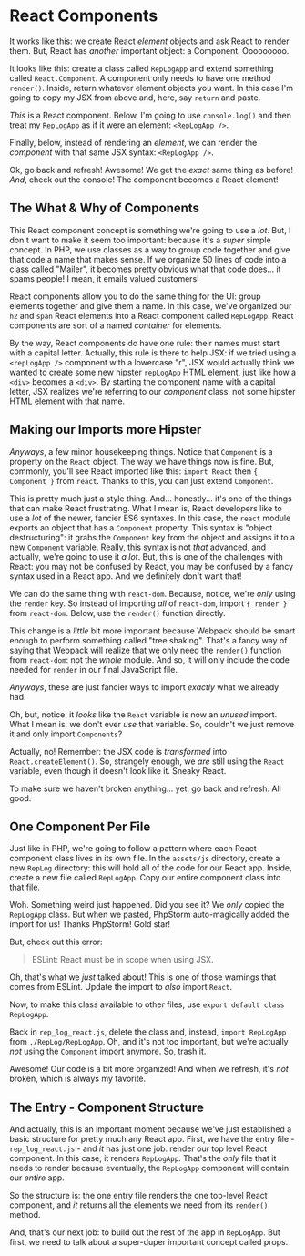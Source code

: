 # React Components

It works like this: we create React *element* objects and ask React to render
them. But, React has *another* important object: a Component. Ooooooooo.

It looks like this: create a class called `RepLogApp` and extend something called
`React.Component`. A component only needs to have one method `render()`. Inside,
return whatever element objects you want. In this case I'm going to copy my JSX
from above and, here, say `return` and paste.

*This* is a React component. Below, I'm going to use `console.log()` and then
treat my `RepLogApp` as if it were an element: `<RepLogApp />`.

Finally, below, instead of rendering an *element*, we can render the *component*
with that same JSX syntax: `<RepLogApp />`.

Ok, go back and refresh! Awesome! We get the *exact* same thing as before! *And*,
check out the console! The component becomes a React element!

## The What & Why of Components

This React component concept is something we're going to use a *lot*. But, I don't
want to make it seem too important: because it's a *super* simple concept. In PHP,
we use classes as a way to group code together and give that code a name that makes
sense. If we organize 50 lines of code into a class called "Mailer", it becomes pretty
obvious what that code does... it spams people! I mean, it emails valued customers!

React components allow you to do the same thing for the UI: group elements together
and give them a name. In this case, we've organized our `h2` and `span` React elements
into a React component called `RepLogApp`. React components are sort of a named
*container* for elements.

By the way, React components do have one rule: their names must start with a capital
letter. Actually, this rule is there to help JSX: if we tried using a `<repLogApp />`
component with a lowercase "r", JSX would actually think we wanted to create some
new hipster `repLogApp` HTML element, just like how a `<div>` becomes a `<div>`.
By starting the component name with a capital letter, JSX realizes we're referring
to our *component* class, not some hipster HTML element with that name.

## Making our Imports more Hipster

*Anyways*, a few minor housekeeping things. Notice that `Component` is a property
on the `React` object. The way we have things now is fine. But, commonly, you'll see
React imported like this: `import React` then `{ Component }` from `react`. Thanks
to this, you can just extend `Component`.

This is pretty much just a style thing. And... honestly... it's one of the things
that can make React frustrating. What I mean is, React developers like to use
a *lot* of the newer, fancier ES6 syntaxes. In this case, the `react` module
exports an object that has a `Component` property. This syntax is "object
destructuring": it grabs the `Component` key from the object and assigns it to a
new `Component` variable. Really, this syntax is not *that* advanced, and actually,
we're going to use it *a lot*. But, this is one of the challenges with React:
you may not be confused by React, you may be confused by a fancy syntax used in
a React app. And we definitely don't want that!

We can do the same thing with `react-dom`. Because, notice, we're *only* using
the `render` key. So instead of importing *all* of `react-dom`, import
`{ render }` from `react-dom`. Below, use the `render()` function directly.

This change is a *little* bit more important because Webpack should be smart enough
to perform something called "tree shaking". That's a fancy way of saying that Webpack
will realize that we only need the `render()` function from `react-dom`: not the
*whole* module. And so, it will only include the code needed for `render` in our
final JavaScript file.

*Anyways*, these are just fancier ways to import *exactly* what we already had.

Oh, but, notice: it *looks* like the `React` variable is now an *unused* import.
What I mean is, we don't ever *use* that variable. So, couldn't we just remove it
and only import `Components`?

Actually, no! Remember: the JSX code is *transformed* into `React.createElement()`.
So, strangely enough, we *are* still using the `React` variable, even though it
doesn't look like it. Sneaky React.

To make sure we haven't broken anything... yet, go back and refresh. All good.

## One Component Per File

Just like in PHP, we're going to follow a pattern where each React component class
lives in its own file. In the `assets/js` directory, create a new `RepLog` directory:
this will hold all of the code for our React app. Inside, create a new file called
`RepLogApp`. Copy our entire component class into that file.

Woh. Something weird just happened. Did you see it? We *only* copied the `RepLogApp`
class. But when we pasted, PhpStorm auto-magically added the import for us! Thanks
PhpStorm! Gold star!

But, check out this error:

> ESLint: React must be in scope when using JSX.

Oh, that's what we *just* talked about! This is one of those warnings that comes
from ESLint. Update the import to *also* import `React`.

Now, to make this class available to other files, use
`export default class RepLogApp`.

Back in `rep_log_react.js`, delete the class and, instead, `import RepLogApp` from
`./RepLog/RepLogApp`. Oh, and it's not too important, but we're actually *not*
using the `Component` import anymore. So, trash it.

Awesome! Our code is a bit more organized! And when we refresh, it's *not* broken,
which is always my favorite.

## The Entry - Component Structure

And actually, this is an important moment because we've just established a basic
structure for pretty much any React app. First, we have the entry file -
`rep_log_react.js` - and *it* has just one job: render our top level React component.
In this case, it renders `RepLogApp`. That's the *only* file that it needs to
render because eventually, the `RepLogApp` component will contain our *entire*
app.

So the structure is: the one entry file renders the one top-level React component,
and *it* returns all the elements we need from its `render()` method.

And, that's our next job: to build out the rest of the app in `RepLogApp`. But first,
we need to talk about a super-duper important concept called props.
